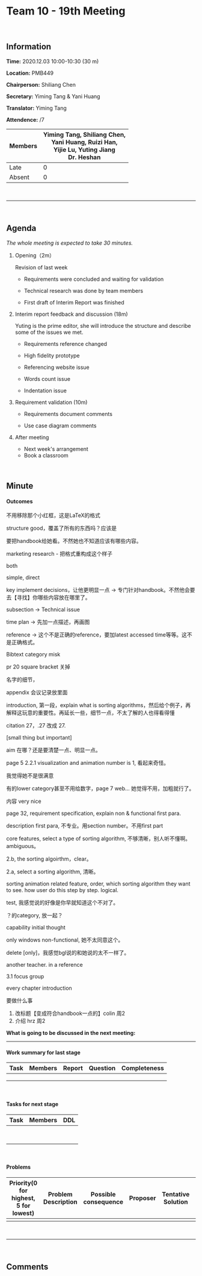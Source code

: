 # Team 10 - 19th Meeting 

<br>

## Information

**Time:**  2020.12.03 10:00-10:30 (30 m)

**Location:** PMB449

**Chairperson:**  Shiliang Chen

**Secretary:**  Yiming Tang & Yani Huang

**Translator:**  Yiming Tang

**Attendence:** /7

| **Members** | **Yiming Tang, Shiliang Chen, <br>Yani Huang, Ruizi Han, <br>Yijie Lu, Yuting Jiang<br/>Dr. Heshan** |
| ----------- | ------------------------------------------------------------ |
| Late        | 0                                                            |
| Absent      | 0                                                            |

<br>

------
<br>

## Agenda

*The whole meeting is expected to take 30 minutes.*

1. Opening（2m）

   Revision of last week

   - Requirements were concluded and waiting for validation

   - Technical research was done by team members

   - First draft of Interim Report was finished

2. Interim report feedback and discussion (18m)

   Yuting is the prime editor, she will introduce the structure and describe some of the issues we met.

   - Requirements reference changed

   - High fidelity prototype

   - Referencing website issue

   - Words count issue
   - Indentation issue

3. Requirement validation (10m)

   - Requirements document comments

   - Use case diagram comments

4. After meeting

   - Next week's arrangement
   - Book a classroom

<br>

## Minute

#### Outcomes

不用移除那个小红框，这是LaTeX的格式

structure good，覆盖了所有的东西吗？应该是

要把handbook给她看。不然她也不知道应该有哪些内容。

marketing research - 把格式重构成这个样子

both

simple, direct

key implement decisions，让他更明显一点 -> 专门针对handbook。不然他会要去【寻找】你哪些内容放在哪里了。

subsection -> Technical issue

time plan -> 先加一点描述，再画图

reference -> 这个不是正确的reference，要加latest accessed time等等。这不是正确格式。

Bibtext category misk



pr 20 square bracket 关掉

名字的细节，

appendix 会议记录放里面

introduction, 第一段，explain what is sorting algorithms，然后给个例子，再解释这玩意的重要性。再延长一些，细节一点，不太了解的人也得看得懂

citation 27，.27 改成 27.

[small thing but important]

aim 在哪？还是要清楚一点、明显一点。

page 5 2.2.1 visualization and animation number is 1, 看起来奇怪。

我觉得她不是很满意

有的lower category甚至不用给数字，page 7 web... 她觉得不用，加粗就行了。

内容 very nice

page 32, requirement specification, explain non & functional first para.

description first para, 不专业。用section number。不用first part

core features,  select a type of sorting algorithm, 不够清晰，别人听不懂啊。ambiguous。

2.b, the sorting algoirthm，clear。

2.a, select a sorting algorithm, 清晰。

sorting animation related feature, order, which sorting algorithm they want to see. how user do this step by step. logical. 

test, 我感觉说的好像是你早就知道这个不对了。

？的category, 放一起？

capability initial thought

only windows non-functional, 她不太同意这个。

delete [only]，我感觉bgl说的和她说的太不一样了。

another teacher. in a reference

3.1 focus group 

every chapter introduction



要做什么事

1. 改标题【变成符合handbook一点的】colin 周2
2. 介绍 hrz 周2


**What is going to be discussed in the next meeting:**



-------


#### Work summary for last stage

| **Task**                                | **Members**                | **Report** | **Question**                                                 | **Completeness** |
| --------------------------------------- | -------------------------- | ---------- | ------------------------------------------------------------ | ---------------- |
|  ||            |              |                  |
|          |             |            |              |                  |
|          |             |            |              |                  |

<br>

#### Tasks for next stage

| **Task**                                                     | **Members**                                           | **DDL**         |
| ------------------------------------------------------------ | ----------------------------------------------------- | --------------- |
|          |             |         |
|          |             |         |
|          |             |         |
|          |             |         |
|          |             |         |
|          |             |         |
|          |             |         |
|          |             |         |

<br>

#### Problems

| Priority(0 for highest, 5 for lowest) | **Problem Description**                         | **Possible consequence**                | **Proposer** | **Tentative Solution**     | **Expected completion time** |
| ------------------------------------- | ----------------------------------------------- | --------------------------------------- | ------------ | -------------------------- | ---------------------------- |
|                                       |                         |                          |              |                        |                              |


<br>

-------

<br>

## Comments

